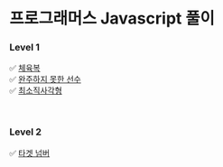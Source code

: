 # 프로그래머스 Javascript 풀이

### Level 1
✅ [체육복](https://programmers.co.kr/learn/courses/30/lessons/42862) <br>
✅ [완주하지 못한 선수](https://programmers.co.kr/learn/courses/30/lessons/42576)<br>
✅ [최소직사각형](https://programmers.co.kr/learn/courses/30/lessons/86491)<br>

<br>

### Level 2
✅ [타겟 넘버](https://programmers.co.kr/learn/courses/30/lessons/43165)<br>
